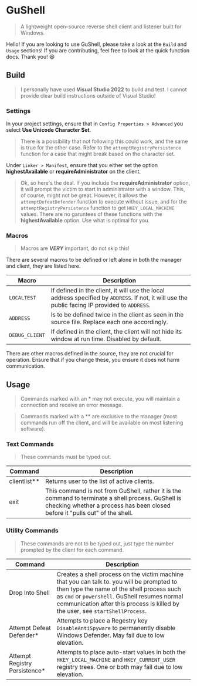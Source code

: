 # GuShell

> A lightweight open-source reverse shell client and listener built for Windows.

Hello! If you are looking to use GuShell, please take a look at the `Build` and `Usage` sections!
If you are contributing, feel free to look at the quick function docs. Thank you! 😆

## Build

> I personally have used **Visual Studio 2022** to build and test. I cannot provide clear build instructions outside of Visual Studio!

### Settings

In your project settings, ensure that in `Config Properties > Advanced` you select **Use Unicode Character Set**.

> There is a possibility that not following this could work, and the same is true for the other case. Refer to the `attemptRegistryPersistence`
> function for a case that might break based on the character set.

Under `Linker > Manifest`, ensure that you either set the option **highestAvailable** or **requireAdministrator** on the client.

> Ok, so here's the deal. If you include the **requireAdministrator** option, it will prompt the victim to start in administrator with a window.
> This, of course, might not be great. However, it allows the `attemptDefeatDefender` function to execute without issue, and for the `attemptRegistryPersistence`
> function to get `HKEY_LOCAL_MACHINE` values. There are no garuntees of these functions with the **highestAvailable** option. Use what is optimal for you.

### Macros

> Macros are _**VERY**_ important, do not skip this!

There are several macros to be defined or left alone in both the manager and client, they are listed here.

| Macro          | Description                                                                                                                                     |
| -------------- | ----------------------------------------------------------------------------------------------------------------------------------------------- |
| `LOCALTEST`    | If defined in the client, it will use the local address specified by `ADDRESS`. If not, it will use the public facing IP provided to `ADDRESS`. |
| `ADDRESS`      | Is to be defined twice in the client as seen in the source file. Replace each one accordingly.                                                  |
| `DEBUG_CLIENT` | If defined in the client, the client will not hide its window at run time. Disabled by default.                                                 |

There are other macros defined in the source, they are not crucial for operation. Ensure that if you change these, you ensure it does not harm communication.

## Usage

> Commands marked with an \* may not execute, you will maintain a connection and receive an error message.

> Commands marked with a \*\* are exclusive to the manager (most commands run off the client, and will be available on most listening software).

### Text Commands

> These commands must be typed out.

| Command        | Description                                                                                                                                                                        |
| -------------- | ---------------------------------------------------------------------------------------------------------------------------------------------------------------------------------- |
| clientlist\*\* | Returns user to the list of active clients.                                                                                                                                        |
| exit           | This command is not from GuShell, rather it is the command to terminate a shell process. GuShell is checking whether a process has been closed before it "pulls out" of the shell. |

### Utility Commands

> These commands are not to be typed out, just type the number prompted by the client for each command.

| Command                        | Description                                                                                                                                                                                                                                                                |
| ------------------------------ | -------------------------------------------------------------------------------------------------------------------------------------------------------------------------------------------------------------------------------------------------------------------------- |
| Drop Into Shell                | Creates a shell process on the victim machine that you can talk to. you will be prompted to then type the name of the shell process such as `cmd` or `powershell`. GuShell resumes normal communication after this process is killed by the user, see `startShellProcess`. |
| Attempt Defeat Defender\*      | Attempts to place a Regestry key `DisableAntiSpyware` to permanently disable Windows Defender. May fail due to low elevation.                                                                                                                                              |
| Attempt Registry Persistence\* | Attempts to place auto-start values in both the `HKEY_LOCAL_MACHINE` and `HKEY_CURRENT_USER` registry trees. One or both may fail due to low elevation.                                                                                                                    |
